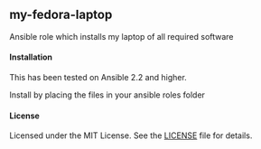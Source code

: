 ## my-fedora-laptop

Ansible role which installs my laptop of all required software


#### Installation

This has been tested on Ansible 2.2 and higher.

Install by placing the files in your ansible roles folder


#### License

Licensed under the MIT License. See the [LICENSE](./LICENSE) file for details.
